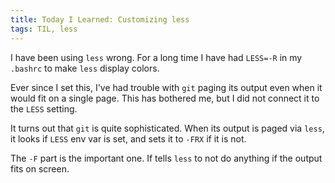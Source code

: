 ```yaml
---
title: Today I Learned: Customizing less
tags: TIL, less
---
```


I have been using `less` wrong. For a long time I have had `LESS=-R` in my
`.bashrc` to make `less` display colors.

Ever since I set this, I've had trouble with `git` paging its output even when
it would fit on a single page. This has bothered me, but I did not connect it
to the `LESS` setting.

It turns out that `git` is quite sophisticated. When its output is paged via
`less`, it looks if `LESS` env var is set, and sets it to `-FRX` if it is not.

The `-F` part is the important one. If tells `less` to not do anything if the
output fits on screen.
